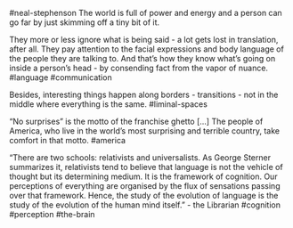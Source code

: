 #neal-stephenson
The world is full of power and energy and a person can go far by just skimming off a tiny bit of it. 

They more or less ignore what is being said - a lot gets lost in translation, after all. They pay attention to the facial expressions and body language of the people they are talking to. And that’s how they know what’s going on inside a person’s head - by consending fact from the vapor of nuance. 
#language #communication 

Besides, interesting things happen along borders - transitions - not in the middle where everything is the same. 
#liminal-spaces

“No surprises” is the motto of the franchise ghetto \[...\] The people of America, who live in the world’s most surprising and terrible country, take comfort in that motto. 
#america

“There are two schools: relativists and universalists. As George Sterner summarizes it, relativists tend to believe that language is not the vehicle of thought but its determining medium. It is the framework of cognition. Our perceptions of everything are organised by the flux of sensations passing over that framework. Hence, the study of the evolution of language is the study of the evolution of the human mind itself.” - the Librarian
#cognition #perception #the-brain 